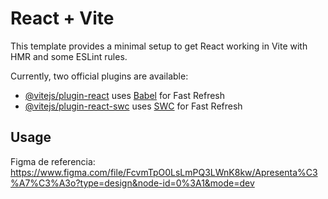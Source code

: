 # React + Vite

This template provides a minimal setup to get React working in Vite with HMR and some ESLint rules.

Currently, two official plugins are available:

- [@vitejs/plugin-react](https://github.com/vitejs/vite-plugin-react/blob/main/packages/plugin-react/README.md) uses [Babel](https://babeljs.io/) for Fast Refresh
- [@vitejs/plugin-react-swc](https://github.com/vitejs/vite-plugin-react-swc) uses [SWC](https://swc.rs/) for Fast Refresh

## Usage

Figma de referencia: <https://www.figma.com/file/FcvmTpO0LsLmPQ3LWnK8kw/Apresenta%C3%A7%C3%A3o?type=design&node-id=0%3A1&mode=dev>
